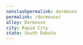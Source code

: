 ```yaml
---
﻿nonslashpermalink: dormouse
permalink: /dormouse/
alley: Dormouse
city: Rapid City
state: South Dakota
---
```

